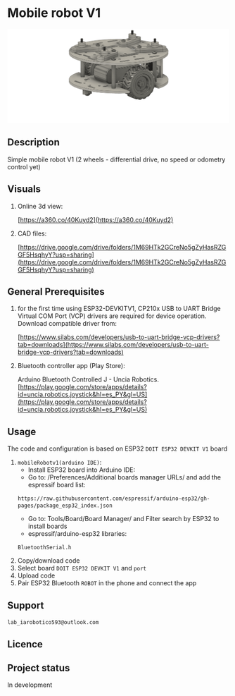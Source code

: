 # Mobile robot V1
![MasterHead](/images/pic1.png)
## Description
Simple mobile robot V1 (2 wheels - differential drive, no speed or odometry control yet)

## Visuals
1. Online 3d view:
    
    [https://a360.co/40Kuyd2](https://a360.co/40Kuyd2)

2. CAD files:

    [https://drive.google.com/drive/folders/1M69HTk2GCreNo5gZyHasRZGGF5HsqhyY?usp=sharing](https://drive.google.com/drive/folders/1M69HTk2GCreNo5gZyHasRZGGF5HsqhyY?usp=sharing)

## General Prerequisites
1. for the first time using ESP32-DEVKITV1, CP210x USB to UART Bridge Virtual COM Port (VCP) drivers are required for device operation. Download compatible driver from:

    [https://www.silabs.com/developers/usb-to-uart-bridge-vcp-drivers?tab=downloads](https://www.silabs.com/developers/usb-to-uart-bridge-vcp-drivers?tab=downloads)

2. Bluetooth controller app (Play Store):

    Arduino Bluetooth Controlled J - Uncia Robotics.\
    [https://play.google.com/store/apps/details?id=uncia.robotics.joystick&hl=es_PY&gl=US](https://play.google.com/store/apps/details?id=uncia.robotics.joystick&hl=es_PY&gl=US)

## Usage

The code and configuration is based on ESP32 `DOIT ESP32 DEVKIT V1` board

1. `mobileRobotv1(arduino IDE)`:
    - Install ESP32 board into Arduino IDE:
    - Go to: /Preferences/Additional boards manager URLs/ and add the espressif board list:
    ```
    https://raw.githubusercontent.com/espressif/arduino-esp32/gh-pages/package_esp32_index.json
    ```
    - Go to: Tools/Board/Board Manager/ and Filter search by ESP32 to install boards
    - espressif/arduino-esp32 libraries:
    ```
    BluetoothSerial.h
    ```
2. Copy/download code
3. Select board `DOIT ESP32 DEVKIT V1` and `port`
4. Upload code
5. Pair ESP32 Bluetooth `ROBOT` in the phone and connect the app
## Support
```
lab_iarobotico593@outlook.com
```
## Licence

## Project status
In development 

